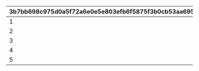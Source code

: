 |3b7bb698c975d0a5f72a6e0e5e803efb6f5875f3b0cb53aa69548c4b9f777ffa|16f398cbbc6a381bebe7a3e4c1d16eb5c858ae4070b1a581122e15cb2d154a01|
| --- | --- |
|1|10|
|2|10|
|3|10|
|4|10|
|5|10|